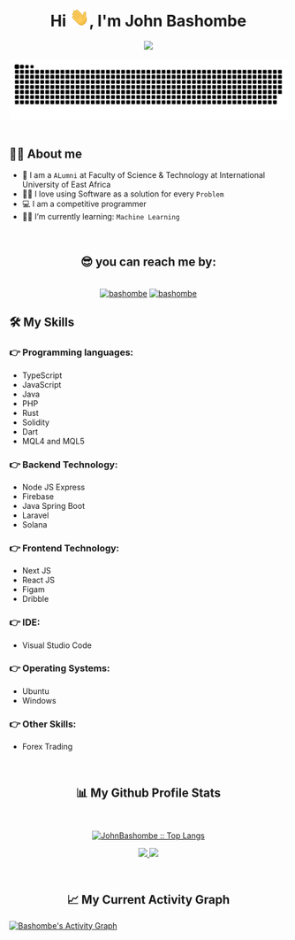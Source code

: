 <div align="center">
<h1 align="center">Hi <img width="35" src="https://github.com/1999AZZAR/1999AZZAR/blob/main/resources/img/waving.gif">, I'm John Bashombe</h1>
  <p align="center">
  <a href="https://github.com/DenverCoder1/readme-typing-svg"><img src="https://readme-typing-svg.herokuapp.com?lines=Computer+Science+Student;Competitive+Programmer;Full+Stack+Developer;Mobile+App+Developer;ACPC+2021+Finalist;DS%20|%20Algorithms%20|%20OOP%20;Specialist%20on%20Codeforces;Division%202%20on%20Codechef%20(3%20Stars);6%20Kyu%20on%20Atcoder;Always%20learning%20new%20things&center=true&width=500&height=50"></a>
</p>

</div>

<div align="center">
  <a href="https://1999azzar.github.io/1999AZZAR/">
  <img  src="https://github.com/1999AZZAR/1999AZZAR/blob/main/resources/img/grid-snake.svg"
       alt="snake" /></a>
</div>

<br>

## :sassy_man:  About me
- :school: I am a `ALumni` at Faculty of Science & Technology at International University of East Africa
- :technologist: I love using Software as a solution for every `Problem`
- :computer: I am a competitive programmer
- :student: I’m currently learning: `Machine Learning`
<br>


<div>
    <h2 align="center">😎 you can reach me by:</h2>
    <p align="center">
      <br/>
      <a href="https://www.linkedin.com/in/ntavigwa-bashombe/" target="blank"><img align="center"
         src="https://img.shields.io/badge/linkedin-%231DA1F2.svg?style=for-the-badge&logo=linkedin&logoColor=white"
         alt="bashombe" height="30"/></a>
      <a href="https://mailto:ntavigwabashombe@gmail.com" target="blank"><img align="center"
         src="https://img.shields.io/badge/gmail-EA4335.svg?style=for-the-badge&logo=gmail&logoColor=white"
         alt="bashombe" height="30"/></a>
    </p>
</div>


## 🛠️ My Skills

### 👉 Programming languages: 
 - TypeScript 
 - JavaScript
 - Java
 - PHP
 - Rust
 - Solidity
 - Dart
 - MQL4 and MQL5

### 👉 Backend Technology: 
- Node JS Express
- Firebase
- Java Spring Boot
- Laravel
- Solana

### 👉 Frontend Technology: 
- Next JS
- React JS
- Figam
- Dribble

 ### 👉 IDE: 
 - Visual Studio Code
 
 ### 👉 Operating Systems: 
 - Ubuntu
 - Windows
 
 ### 👉 Other Skills: 
 - Forex Trading
 
<br/>

  <div>
    <h2 align="center"> 📊 My Github Profile Stats </h2>
      <br/>
        <p align="center">
          <a href="https://github.com/1999AZZAR/">
          <img src="https://github-readme-stats.vercel.app/api/top-langs/?username=JohnBashombe&langs_count=6&theme=gruvbox&layout=compact&hide_border=true" alt="JohnBashombe :: Top Langs" /></a>
        </p>
        <p align="center">
          <a href="https://github.com/JohnBashombe/">
          <img width="49.5%" src="https://github-readme-stats.vercel.app/api?username=JohnBashombe&show_icons=true&theme=gruvbox&hide_border=true" />
          <img width="49.5%" src="https://github-readme-streak-stats.herokuapp.com/?user=JohnBashombe&theme=gruvbox&hide_border=true" />
          </a>
       </p>
     <br>
  </div>    

<div>
  <h2 align="center"> 📈 My Current Activity Graph </h2>
<a href="https://github.com/JohnBashombe"><img alt="Bashombe's Activity Graph" src="https://activity-graph.herokuapp.com/graph/?username=JohnBashombe&bg_color=000&color=fff&line=00E676&point=fff&hide_border=true" /></a>
</div>
